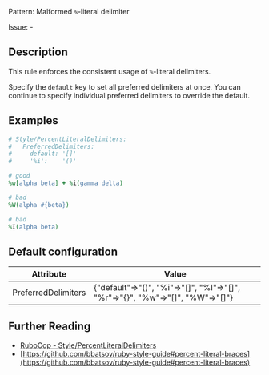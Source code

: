 Pattern: Malformed `%`-literal delimiter

Issue: -

## Description

This rule enforces the consistent usage of `%`-literal delimiters.

Specify the `default` key to set all preferred delimiters at once. You can continue to specify individual preferred delimiters to override the default.

## Examples

```ruby
# Style/PercentLiteralDelimiters:
#   PreferredDelimiters:
#     default: '[]'
#     '%i':    '()'

# good
%w[alpha beta] + %i(gamma delta)

# bad
%W(alpha #{beta})

# bad
%I(alpha beta)
```

## Default configuration

Attribute | Value
--- | ---
PreferredDelimiters | {"default"=>"()", "%i"=>"[]", "%I"=>"[]", "%r"=>"{}", "%w"=>"[]", "%W"=>"[]"}

## Further Reading

* [RuboCop - Style/PercentLiteralDelimiters](https://docs.rubocop.org/rubocop/cops_style.html#stylepercentliteraldelimiters)
* [https://github.com/bbatsov/ruby-style-guide#percent-literal-braces](https://github.com/bbatsov/ruby-style-guide#percent-literal-braces)
